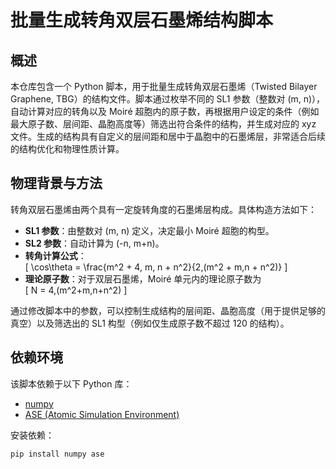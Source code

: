 # 批量生成转角双层石墨烯结构脚本

## 概述
本仓库包含一个 Python 脚本，用于批量生成转角双层石墨烯（Twisted Bilayer Graphene, TBG）的结构文件。脚本通过枚举不同的 SL1 参数（整数对 (m, n)），自动计算对应的转角以及 Moiré 超胞内的原子数，再根据用户设定的条件（例如最大原子数、层间距、晶胞高度等）筛选出符合条件的结构，并生成对应的 xyz 文件。生成的结构具有自定义的层间距和居中于晶胞中的石墨烯层，非常适合后续的结构优化和物理性质计算。

## 物理背景与方法
转角双层石墨烯由两个具有一定旋转角度的石墨烯层构成。具体构造方法如下：
- **SL1 参数**：由整数对 (m, n) 定义，决定最小 Moiré 超胞的构型。
- **SL2 参数**：自动计算为 (-n, m+n)。
- **转角计算公式**：  
  \[
  \cos\theta = \frac{m^2 + 4\, m\, n + n^2}{2\,(m^2 + m\,n + n^2)}
  \]
- **理论原子数**：对于双层石墨烯，Moiré 单元内的理论原子数为  
  \[
  N = 4\,(m^2+m\,n+n^2)
  \]
  
通过修改脚本中的参数，可以控制生成结构的层间距、晶胞高度（用于提供足够的真空）以及筛选出的 SL1 构型（例如仅生成原子数不超过 120 的结构）。

## 依赖环境
该脚本依赖于以下 Python 库：
- [numpy](https://numpy.org/)
- [ASE (Atomic Simulation Environment)](https://wiki.fysik.dtu.dk/ase/)

安装依赖：
```bash
pip install numpy ase 

